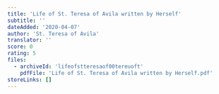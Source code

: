```yaml
---
title: 'Life of St. Teresa of Avila written by Herself'
subtitle: ''
dateAdded: '2020-04-07'
author: 'St. Teresa of Avila'
translator: ''
score: 0
rating: 5
files:
  - archiveId: 'lifeofstteresaof00tereuoft'
    pdfFile: 'Life of St. Teresa of Avila written by Herself.pdf'
storeLinks: []
---
```



